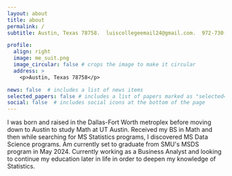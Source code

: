 ```yaml
---
layout: about
title: about
permalink: /
subtitle: Austin, Texas 78758.  luiscollegeemail24@gmail.com.  972-730-5025

profile:
  align: right
  image: me_suit.png
  image_circular: false # crops the image to make it circular
  address: >
    <p>Austin, Texas 78758</p>

news: false  # includes a list of news items
selected_papers: false # includes a list of papers marked as "selected={true}"
social: false  # includes social icons at the bottom of the page
---
```


<!--
Write your biography here. Tell the world about yourself.
-->
I was born and raised in the Dallas-Fort Worth metroplex before moving down to Austin to study Math at UT Austin. Received my BS in Math and then while searching for MS Statistics programs, I discovered MS Data Science programs. Am currently set to graduate from SMU's MSDS program in May 2024. Currently working as a Business Analyst and looking to continue my education later in life in order to deepen my knowledge of Statistics.

<!---
# Link to your favorite [subreddit](http://reddit.com). You can put a picture in, too. The code is already in, just name your picture `prof_pic.jpg` and put it in the `img/` folder.

#Put your address / P.O. box / other info right below your picture. You can also disable any these #elements by editing `profile` property of the YAML header of your `_pages/about.md`. Edit #`_bibliography/papers.bib` and Jekyll will render your [publications page](/al-folio/publications/) #automatically.
 
#Link to your social media connections, too. This theme is set up to use [Font Awesome #icons](http://fortawesome.github.io/Font-Awesome/) and #[Academicons](https://jpswalsh.github.io/academicons/), like the ones below. Add your Facebook, #Twitter, LinkedIn, Google Scholar, or just disable all of them.
--->
